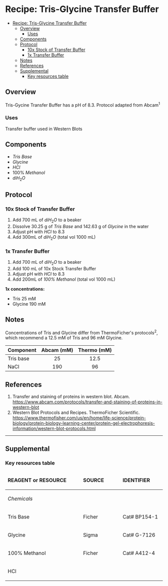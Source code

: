 # Recipe: Tris-Glycine Transfer Buffer
- [Recipe: Tris-Glycine Transfer Buffer](#recipe-tris-glycine-transfer-buffer)
  - [Overview](#overview)
    - [Uses](#uses)
  - [Components](#components)
  - [Protocol](#protocol)
    - [10x Stock of Transfer Buffer](#10x-stock-of-transfer-buffer)
    - [1x Transfer Buffer](#1x-transfer-buffer)
  - [Notes](#notes)
  - [References](#references)
  - [Supplemental](#supplemental)
    - [Key resources table](#key-resources-table)

## Overview
Tris-Gycine Transfer Buffer has a pH of 8.3. Protocol adapted from Abcam<sup>1</sup>

### Uses
Transfer buffer used in Western Blots

## Components
- *Tris Base*
- *Glycine*
- $HCl$
- 100% *Methanol*
- $diH_2O$
## Protocol

### 10x Stock of Transfer Buffer
1. Add 700 mL of $diH_2O$ to a beaker
2. Dissolve 30.25 g of *Tris Base* and 142.63 g of *Glycine* in the water
3. Adjust pH with $HCl$ to 8.3
4. Add 300mL of $diH_2O$ (total vol 1000 mL)

### 1x Transfer Buffer
1. Add 700 mL of $diH_2O$ to a beaker
2. Add 100 mL of 10x Stock Transfer Buffer
3. Adjust pH with $HCl$ to 8.3
4. Add 200mL of *100% Methanol* (total vol 1000 mL)


**1x concentrations:**
- Tris 25 mM
- Glycine 190 mM

## Notes

Concentrations of Tris and Glycine differ from ThermoFicher's protocols<sup>2</sup>, which recommend a 12.5 mM of Tris and 96 mM Glycine.


| Component| Abcam (mM) | Thermo (mM)|
| ----------- |  :----:  | :----:  |
| Tris base|25|12.5|
| NaCl|190|96|

## References
1. Transfer and staining of proteins in western blot. Abcam. https://www.abcam.com/protocols/transfer-and-staining-of-proteins-in-western-blot
2. Western Blot Protocols and Recipes. ThermoFicher Scientific. https://www.thermofisher.com/us/en/home/life-science/protein-biology/protein-biology-learning-center/protein-gel-electrophoresis-information/western-blot-protocols.html



---

## Supplemental

### Key resources table

<table>
  <thead> 
    <tr>
      <td width="350">
        <p><strong>REAGENT or RESOURCE</strong></p>
      </td>
      <td width="150">
        <p><strong>SOURCE</strong></p>
      </td>
      <td width="150">
        <p><strong>IDENTIFIER</strong></p>
      </td>
  </thead>    
  <tbody>
    <tr>
      <td colspan="3" width="650">
        <p><i>Chemicals<i></p>
      </td>
    </tr>
    <tr>
      <td>
        <p>Tris Base</p>
      </td>
      <td>
        <p>Ficher</p>
      </td>
      <td>
        <p>Cat# BP154-1</p>
      </td>
    </tr>
    <tr>
      <td>
        <p>Glycine</p>
      </td>
      <td>
        <p>Sigma</p>
      </td>
      <td>
        <p>Cat# G-7126</p>
      </td>
    </tr>
	    <tr>
      <td>
        <p>100% Methanol</p>
      </td>
      <td>
        <p>Ficher</p>
      </td>
      <td>
        <p>Cat# A412-4</p>
      </td>
    </tr>
    </tr>
	    <tr>
      <td>
        <p>HCl</p>
      </td>
      <td>
        <p></p>
      </td>
      <td>
        <p></p>
      </td>
    </tr>
  </tbody>
</table>

